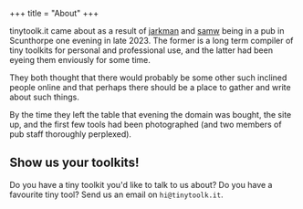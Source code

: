 +++
title = "About"
+++

tinytoolk.it came about as a result of [jarkman] and [samw] being in a pub in
Scunthorpe one evening in late 2023. The former is a long term compiler of tiny
toolkits for personal and professional use, and the latter had been eyeing them
enviously for some time.

They both thought that there would probably be some other such inclined people online
and that perhaps there should be a place to gather and write about such things.

By the time they left the table that evening the domain was bought, the site up, and the
first few tools had been photographed (and two members of pub staff thoroughly
perplexed).

## Show us your toolkits!
Do you have a tiny toolkit you'd like to talk to us about? Do you have a favourite tiny
tool? Send us an email on `hi@tinytoolk.it`.

[jarkman]: http://www.jarkman.co.uk/
[samw]: https://wlcx.cc
